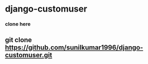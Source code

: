# django-customuser

### clone here

## git clone https://github.com/sunilkumar1996/django-customuser.git
